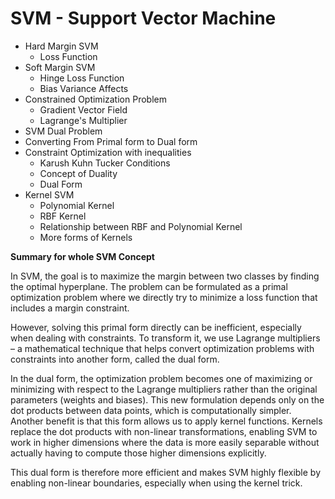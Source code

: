 # SVM - Support Vector Machine

- Hard Margin SVM
  - Loss Function
- Soft Margin SVM
  - Hinge Loss Function
  - Bias Variance Affects
- Constrained Optimization Problem
  - Gradient Vector Field
  - Lagrange's Multiplier
- SVM Dual Problem
- Converting From Primal form to Dual form
- Constraint Optimization with inequalities
  - Karush Kuhn Tucker Conditions
  - Concept of Duality
  - Dual Form
- Kernel SVM
  - Polynomial Kernel
  - RBF Kernel
  - Relationship between RBF and Polynomial Kernel
  - More forms of Kernels


**Summary for whole SVM Concept**

In SVM, the goal is to maximize the margin between two classes by finding the optimal hyperplane. The problem can be formulated as a primal optimization problem where we directly try to minimize a loss function that includes a margin constraint.

However, solving this primal form directly can be inefficient, especially when dealing with constraints. To transform it, we use Lagrange multipliers – a mathematical technique that helps convert optimization problems with constraints into another form, called the dual form.

In the dual form, the optimization problem becomes one of maximizing or minimizing with respect to the Lagrange multipliers rather than the original parameters (weights and biases). This new formulation depends only on the dot products between data points, which is computationally simpler. Another benefit is that this form allows us to apply kernel functions. Kernels replace the dot products with non-linear transformations, enabling SVM to work in higher dimensions where the data is more easily separable without actually having to compute those higher dimensions explicitly.

This dual form is therefore more efficient and makes SVM highly flexible by enabling non-linear boundaries, especially when using the kernel trick.
